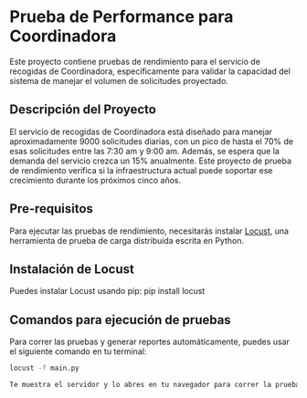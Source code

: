 # Prueba de Performance para Coordinadora

Este proyecto contiene pruebas de rendimiento para el servicio de recogidas de Coordinadora, específicamente para validar la capacidad del sistema de manejar el volumen de solicitudes proyectado.

## Descripción del Proyecto

El servicio de recogidas de Coordinadora está diseñado para manejar aproximadamente 9000 solicitudes diarias, con un pico de hasta el 70% de esas solicitudes entre las 7:30 am y 9:00 am. Además, se espera que la demanda del servicio crezca un 15% anualmente. Este proyecto de prueba de rendimiento verifica si la infraestructura actual puede soportar ese crecimiento durante los próximos cinco años.

## Pre-requisitos

Para ejecutar las pruebas de rendimiento, necesitarás instalar [Locust](https://locust.io/), una herramienta de prueba de carga distribuida escrita en Python.

## Instalación de Locust

Puedes instalar Locust usando pip:
pip install locust

## Comandos para ejecución de pruebas

Para correr las pruebas y generar reportes automáticamente, puedes usar el siguiente comando en tu terminal:
```bash
locust -f main.py

Te muestra el servidor y lo abres en tu navegador para correr la prueba.


